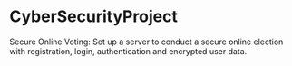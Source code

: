 # CyberSecurityProject
Secure Online Voting: Set up a server to conduct a secure online election with registration, login, authentication and encrypted user data.
